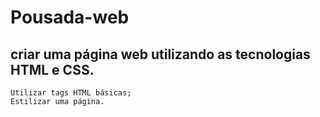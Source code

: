 # Pousada-web
## criar uma página web utilizando as tecnologias HTML e CSS.

    Utilizar tags HTML básicas;
    Estilizar uma página.
